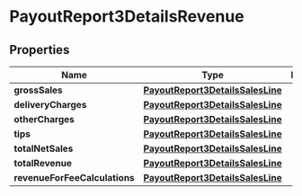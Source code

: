 
# PayoutReport3DetailsRevenue

## Properties
Name | Type | Description | Notes
------------ | ------------- | ------------- | -------------
**grossSales** | [**PayoutReport3DetailsSalesLine**](PayoutReport3DetailsSalesLine.md) |  |  [optional]
**deliveryCharges** | [**PayoutReport3DetailsSalesLine**](PayoutReport3DetailsSalesLine.md) |  |  [optional]
**otherCharges** | [**PayoutReport3DetailsSalesLine**](PayoutReport3DetailsSalesLine.md) |  |  [optional]
**tips** | [**PayoutReport3DetailsSalesLine**](PayoutReport3DetailsSalesLine.md) |  |  [optional]
**totalNetSales** | [**PayoutReport3DetailsSalesLine**](PayoutReport3DetailsSalesLine.md) |  |  [optional]
**totalRevenue** | [**PayoutReport3DetailsSalesLine**](PayoutReport3DetailsSalesLine.md) |  |  [optional]
**revenueForFeeCalculations** | [**PayoutReport3DetailsSalesLine**](PayoutReport3DetailsSalesLine.md) |  |  [optional]



